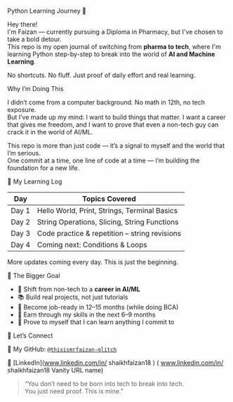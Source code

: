 Python Learning Journey 🚀

Hey there!  
I'm Faizan — currently pursuing a Diploma in Pharmacy, but I've chosen to take a bold detour.  
This repo is my open journal of switching from **pharma to tech**, where I'm learning Python step-by-step to break into the world of **AI and Machine Learning**.

No shortcuts. No fluff. Just proof of daily effort and real learning.

Why I’m Doing This

I didn’t come from a computer background. No math in 12th, no tech exposure.  
But I’ve made up my mind: I want to build things that matter. I want a career that gives me freedom, and I want to prove that even a non-tech guy can crack it in the world of AI/ML.

This repo is more than just code — it’s a signal to myself and the world that I’m serious.  
One commit at a time, one line of code at a time — I’m building the foundation for a new life.

📅 My Learning Log

| Day | Topics Covered |
|-----|----------------|
| Day 1 | Hello World, Print, Strings, Terminal Basics |
| Day 2 | String Operations, Slicing, String Functions |
| Day 3 | Code practice & repetition – string revisions |
| Day 4 | Coming next: Conditions & Loops |

More updates coming every day. This is just the beginning.

🎯 The Bigger Goal

- 🔁 Shift from non-tech to a **career in AI/ML**
- 📚 Build real projects, not just tutorials
- 💼 Become job-ready in 12–15 months (while doing BCA)
- 💸 Earn through my skills in the next 6–9 months
- 🧠 Prove to myself that I can learn anything I commit to


🔗 Let’s Connect

📁 My GitHub: [`@thisismrfaizan-glitch`](https://github.com/thisismrfaizan-glitch)

📍 [LinkedIn](www.linkedin.com/in/
shaikhfaizan18 ) ( www.linkedin.com/in/
shaikhfaizan18
Vanity URL name)

> “You don’t need to be born into tech to break into tech.  
> You just need proof. This is mine.”


